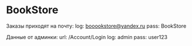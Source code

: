 # BookStore
Заказы приходят на почту:
log: booookstore@yandex.ru
pass: BookStore

Данные от админки:
url: /Account/Login
log: admin
pass: user123
